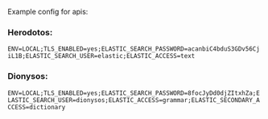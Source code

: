 Example config for apis:

### Herodotos:

`ENV=LOCAL;TLS_ENABLED=yes;ELASTIC_SEARCH_PASSWORD=acanbiC4bduS3GDv56CjiL1B;ELASTIC_SEARCH_USER=elastic;ELASTIC_ACCESS=text`

### Dionysos:

`ENV=LOCAL;TLS_ENABLED=yes;ELASTIC_SEARCH_PASSWORD=8focJyDd0djZItxhZa;ELASTIC_SEARCH_USER=dionysos;ELASTIC_ACCESS=grammar;ELASTIC_SECONDARY_ACCESS=dictionary`